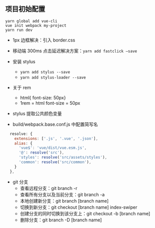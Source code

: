 ## 项目初始配置

```
yarn global add vue-cli
vue init webpack my-project
yarn run dev
```

- 1px 边框解决：引入 border.css
- 移动端 300ms 点击延迟解决方案：`yarn add fastclick —save`
- 安装 stylus

  - `yarn add stylus --save`
  - `yarn add stylus-loader --save`

- 关于 rem

  - html{ font-size: 50px}
  - 1rem = html font-size = 50px

- stylus 提取公共颜色变量
- build/webpack.base.conf.js 中配置简写名

```js
  resolve: {
    extensions: ['.js', '.vue', '.json'],
    alias: {
      'vue$': 'vue/dist/vue.esm.js',
      '@': resolve('src'),
      'styles': resolve('src/assets/styles'),
      'common': resolve('src/common'),
    }
  },
```

- git 分支
  - 查看远程分支：git branch -r
  - 查看所有分支以及当前分支：git branch -a
  - 本地创建新分支：git branch [branch name]
  - 切换到新分支：git checkout [branch name] index-swiper
  - 创建分支的同时切换到该分支上：git checkout -b [branch name]
  - 删除分支：git branch -D [branch name]
